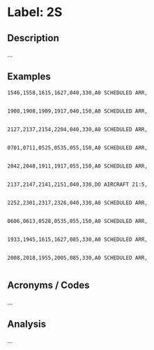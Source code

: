 # Label: 2S

## Description

...

## Examples

```
1546,1558,1615,1627,040,330,A0 SCHEDULED ARR,


```

```
1900,1908,1909,1917,040,150,A0 SCHEDULED ARR,


```

```
2127,2137,2154,2204,040,330,A0 SCHEDULED ARR,


```

```
0701,0711,0525,0535,055,150,A0 SCHEDULED ARR,


```

```
2042,2048,1911,1917,055,150,A0 SCHEDULED ARR,


```

```
2137,2147,2141,2151,040,330,DO AIRCRAFT 21:5,


```

```
2252,2301,2317,2326,040,330,A0 SCHEDULED ARR,


```

```
0606,0613,0528,0535,055,150,A0 SCHEDULED ARR,


```

```
1933,1945,1615,1627,085,330,A0 SCHEDULED ARR,


```

```
2008,2018,1955,2005,085,330,A0 SCHEDULED ARR,


```

## Acronyms / Codes

...

## Analysis

...
